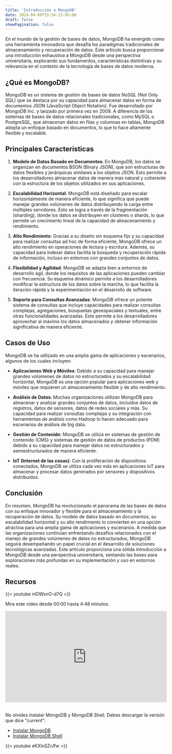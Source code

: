 ```yaml
---
title: 'Introducción a MongoDB'
date: 2024-04-09T15:54:13-05:00
draft: false
showPagination: false
---
```


En el mundo de la gestión de bases de datos, MongoDB ha emergido como una herramienta innovadora que desafía los paradigmas tradicionales de almacenamiento y recuperación de datos. Este artículo busca proporcionar una introducción exhaustiva a MongoDB desde una perspectiva universitaria, explorando sus fundamentos, características distintivas y su relevancia en el contexto de la tecnología de bases de datos moderna.

## ¿Qué es MongoDB?

MongoDB es un sistema de gestión de bases de datos NoSQL (Not Only SQL) que se destaca por su capacidad para almacenar datos en forma de documentos JSON (JavaScript Object Notation). Fue desarrollado por MongoDB Inc. y lanzado por primera vez en 2009. A diferencia de los sistemas de bases de datos relacionales tradicionales, como MySQL o PostgreSQL, que almacenan datos en filas y columnas en tablas, MongoDB adopta un enfoque basado en documentos, lo que lo hace altamente flexible y escalable.

## Principales Características

1. **Modelo de Datos Basado en Documentos**: En MongoDB, los datos se organizan en documentos BSON (Binary JSON), que son estructuras de datos flexibles y jerárquicas similares a los objetos JSON. Esto permite a los desarrolladores almacenar datos de manera más natural y coherente con la estructura de los objetos utilizados en sus aplicaciones.

2. **Escalabilidad Horizontal**: MongoDB está diseñado para escalar horizontalmente de manera eficiente, lo que significa que puede manejar grandes volúmenes de datos distribuyendo la carga entre múltiples servidores. Esto se logra a través de la fragmentación (sharding), donde los datos se distribuyen en clústeres o shards, lo que permite un crecimiento lineal de la capacidad de almacenamiento y rendimiento.

3. **Alto Rendimiento**: Gracias a su diseño sin esquema fijo y su capacidad para realizar consultas ad hoc de forma eficiente, MongoDB ofrece un alto rendimiento en operaciones de lectura y escritura. Además, su capacidad para indexar datos facilita la búsqueda y recuperación rápida de información, incluso en entornos con grandes conjuntos de datos.

4. **Flexibilidad y Agilidad**: MongoDB se adapta bien a entornos de desarrollo ágil, donde los requisitos de las aplicaciones pueden cambiar con frecuencia. Su esquema dinámico permite a los desarrolladores modificar la estructura de los datos sobre la marcha, lo que facilita la iteración rápida y la experimentación en el desarrollo de software.

5. **Soporte para Consultas Avanzadas**: MongoDB ofrece un potente sistema de consultas que incluye capacidades para realizar consultas complejas, agregaciones, búsquedas geoespaciales y textuales, entre otras funcionalidades avanzadas. Esto permite a los desarrolladores aprovechar al máximo los datos almacenados y obtener información significativa de manera eficiente.

## Casos de Uso

MongoDB se ha utilizado en una amplia gama de aplicaciones y escenarios, algunos de los cuales incluyen:

- **Aplicaciones Web y Móviles**: Debido a su capacidad para manejar grandes volúmenes de datos no estructurados y su escalabilidad horizontal, MongoDB es una opción popular para aplicaciones web y móviles que requieren un almacenamiento flexible y de alto rendimiento.

- **Análisis de Datos**: Muchas organizaciones utilizan MongoDB para almacenar y analizar grandes conjuntos de datos, incluidos datos de registros, datos de sensores, datos de redes sociales y más. Su capacidad para realizar consultas complejas y su integración con herramientas de análisis como Hadoop lo hacen adecuado para escenarios de análisis de big data.

- **Gestión de Contenido**: MongoDB se utiliza en sistemas de gestión de contenido (CMS) y sistemas de gestión de datos de productos (PDM) debido a su capacidad para manejar datos no estructurados y semiestructurados de manera eficiente.

- **IoT (Internet de las cosas)**: Con la proliferación de dispositivos conectados, MongoDB se utiliza cada vez más en aplicaciones IoT para almacenar y procesar datos generados por sensores y dispositivos distribuidos.

## Conclusión

En resumen, MongoDB ha revolucionado el panorama de las bases de datos con su enfoque innovador y flexible para el almacenamiento y la recuperación de datos. Su modelo de datos basado en documentos, su escalabilidad horizontal y su alto rendimiento lo convierten en una opción atractiva para una amplia gama de aplicaciones y escenarios. A medida que las organizaciones continúan enfrentando desafíos relacionados con el manejo de grandes volúmenes de datos no estructurados, MongoDB seguirá desempeñando un papel crucial en el desarrollo de soluciones tecnológicas avanzadas. Este artículo proporciona una sólida introducción a MongoDB desde una perspectiva universitaria, sentando las bases para exploraciones más profundas en su implementación y uso en entornos reales.

## Recursos

{{< youtube nlOWsnO-d7Q >}}

Mira este video desde 00:00 hasta 4:48 minutos.

<div style="position: relative; padding-bottom: 56.25%; height: 0; overflow: hidden;">
  <iframe style="position: absolute; top: 0; left: 0; width: 100%; height: 100%; border:0;" src="https://www.youtube.com/embed/lWMemPN9t6Q?start=0&end=288" title="YouTube video player" frameborder="0" allow="accelerometer; autoplay; clipboard-write; encrypted-media; gyroscope; picture-in-picture; web-share" allowfullscreen></iframe>
</div>

<br>

No olvides instalar MongoDB y MongoDB Shell. Debes descargar la versión que dice "current":

- [Instalar MongoDB](https://www.mongodb.com/try/download/community)
- [Instalar MongoDB Shell](https://www.mongodb.com/try/download/shell)

{{< youtube eKXIxSZrJfw >}}
